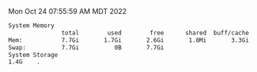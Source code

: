 Mon Oct 24 07:55:59 AM MDT 2022
```bash
System Memory
               total        used        free      shared  buff/cache   available
Mem:           7.7Gi       1.7Gi       2.6Gi       1.0Mi       3.3Gi       5.7Gi
Swap:          7.7Gi          0B       7.7Gi
System Storage
1.4G	.
```
```bash
